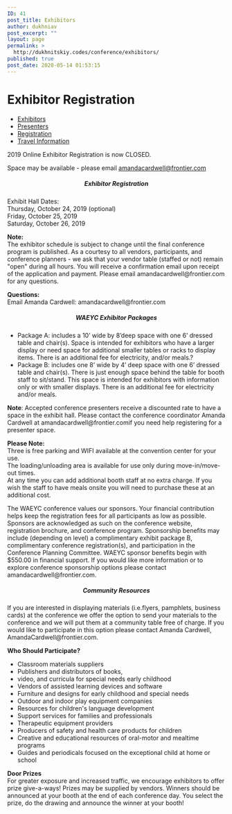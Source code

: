 ```yaml
---
ID: 41
post_title: Exhibitors
author: dukhniav
post_excerpt: ""
layout: page
permalink: >
  http://dukhnitskiy.codes/conference/exhibitors/
published: true
post_date: 2020-05-14 01:53:15
---
```

<h1>Exhibitor Registration</h1>		
				<nav data-toggle-icon="" data-close-icon="" data-full-width=""><ul id="menu-1-137aaf2"><li id="menu-item-163"><a href="http://dukhnitskiy.codes/conference/exhibitors/" class = "hfe-menu-item">Exhibitors</a></li>
<li id="menu-item-164"><a href="http://dukhnitskiy.codes/conference/presenters/" class = "hfe-menu-item">Presenters</a></li>
<li id="menu-item-165"><a href="http://dukhnitskiy.codes/conference/registration/" class = "hfe-menu-item">Registration</a></li>
<li id="menu-item-166"><a href="http://dukhnitskiy.codes/conference/travel-information/" class = "hfe-menu-item">Travel Information</a></li>
</ul></nav>              
		<p>2019 Online Exhibitor Registration is now CLOSED.</p><p>Space may be available - please email <a href="mailto:amandacardwell@frontier.com">amandacardwell@frontier.com</a></p><h5 style="text-align: center;"><strong>Exhibitor Registration</strong></h5><p>Exhibit Hall Dates:<br />Thursday, October 24, 2019 (optional)<br />Friday, October 25, 2019<br />Saturday, October 26, 2019</p><p><strong>Note:</strong><br />The exhibitor schedule is subject to change until the final conference program is published. As a courtesy to all vendors, participants, and conference planners - we ask that your vendor table (staffed or not) remain "open" during all hours. You will receive a confirmation email upon receipt of the application and payment. Please email amandacardwell@frontier.com for any questions.</p><p><strong>Questions:</strong><br />Email Amanda Cardwell: amandacardwell@frontier.com</p><h5 style="text-align: center;"><strong>WAEYC Exhibitor Packages</strong></h5><ul><li>Package A: includes a 10’ wide by 8’deep space with one 6’ dressed table and chair(s). Space is intended for exhibitors who have a larger display or need space for additional smaller tables or racks to display items. There is an additional fee for electricity, and/or meals.?</li><li>Package B: includes one 8’ wide by 4’ deep space with one 6’ dressed table and chair(s). There is just enough space behind the table for booth staff to sit/stand. This space is intended for exhibitors with information only or with smaller displays. There is an additional fee for electricity and/or meals.</li></ul><p><strong>Note</strong>: Accepted conference presenters receive a discounted rate to have a space in the exhibit hall. Please contact the conference coordinator Amanda Cardwell at amandacardwell@frontier.comif you need help registering for a presenter space.</p><p><strong>Please Note:</strong><br />Three is free parking and WIFI available at the convention center for your use.<br />The loading/unloading area is available for use only during move-in/move-out times.<br />At any time you can add additional booth staff at no extra charge. If you wish the staff to have meals onsite you will need to purchase these at an additional cost.</p><p>The WAEYC conference values our sponsors. Your financial contribution helps keep the registration fees for all participants as low as possible. Sponsors are acknowledged as such on the conference website, registration brochure, and conference program. Sponsorship benefits may include (depending on level) a complimentary exhibit package B, complimentary conference registration(s), and participation in the Conference Planning Committee. WAEYC sponsor benefits begin with $550.00 in financial support. If you would like more information or to explore conference sponsorship options please contact amandacardwell@frontier.com.</p><h5 style="text-align: center;">Community Resources</h5><p>If you are interested in displaying materials (i.e.flyers, pamphlets, business cards) at the conference we offer the option to send your materials to the conference and we will put them at a community table free of charge. If you would like to participate in this option please contact Amanda Cardwell, AmandaCardwell@frontier.com.</p><p><strong>Who Should Participate?</strong></p><ul><li>Classroom materials suppliers</li><li>Publishers and distributors of books, </li><li>video, and curricula for special needs early childhood</li><li>Vendors of assisted learning devices and software</li><li>Furniture and designs for early childhood and special needs</li><li>Outdoor and indoor play equipment companies</li><li>Resources for children's language development</li><li>Support services for families and professionals</li><li>Therapeutic equipment providers</li><li>Producers of safety and health care products for children</li><li>Creative and educational resources of oral-motor and mealtime programs</li><li>Guides and periodicals focused on the exceptional child at home or school</li></ul><p><strong>Door Prizes</strong><br />For greater exposure and increased traffic, we encourage exhibitors to offer prize give-a-ways! Prizes may be supplied by vendors. Winners should be announced at your booth at the end of each conference day. You select the prize, do the drawing and announce the winner at your booth!</p>